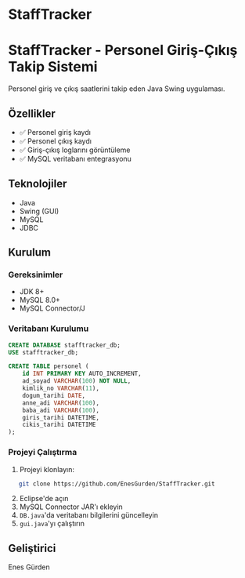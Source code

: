 # StaffTracker

#  StaffTracker - Personel Giriş-Çıkış Takip Sistemi

Personel giriş ve çıkış saatlerini takip eden Java Swing uygulaması.

##  Özellikler
- ✅ Personel giriş kaydı
- ✅ Personel çıkış kaydı  
- ✅ Giriş-çıkış loglarını görüntüleme
- ✅ MySQL veritabanı entegrasyonu

##  Teknolojiler
- Java
- Swing (GUI)
- MySQL
- JDBC

## Kurulum

### Gereksinimler
- JDK 8+
- MySQL 8.0+
- MySQL Connector/J

### Veritabanı Kurulumu
```sql
CREATE DATABASE stafftracker_db;
USE stafftracker_db;

CREATE TABLE personel (
    id INT PRIMARY KEY AUTO_INCREMENT,
    ad_soyad VARCHAR(100) NOT NULL,
    kimlik_no VARCHAR(11),
    dogum_tarihi DATE,
    anne_adi VARCHAR(100),
    baba_adi VARCHAR(100),
    giris_tarihi DATETIME,
    cikis_tarihi DATETIME
);
```

### Projeyi Çalıştırma
1. Projeyi klonlayın:
```bash
   git clone https://github.com/EnesGurden/StaffTracker.git
```
2. Eclipse'de açın
3. MySQL Connector JAR'ı ekleyin
4. `DB.java`'da veritabanı bilgilerini güncelleyin
5. `gui.java`'yı çalıştırın


## Geliştirici
Enes Gürden